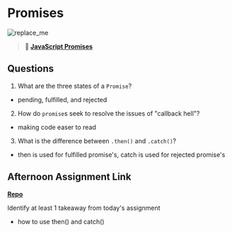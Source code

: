 # Promises

![replace_me](https://codeworks.blob.core.windows.net/public/assets/img/illustrations/placeholder.svg)

> **📖 [JavaScript Promises](https://codeworksacademy.com/fs-student-guide/resources/wk4/02-Promises)**

## Questions

1. What are the three states of a `Promise`?
- pending, fulfilled, and rejected
2. How do `promise`s seek to resolve the issues of "callback hell"?
- making code easer to read
3. What is the difference between `.then()` and `.catch()`?
- then is used for fulfilled promise's, catch is used for rejected promise's
## Afternoon Assignment Link

**[Repo](https://github.com/BrysonBloom/<ASSIGNMENT_REPO>)**

Identify at least 1 takeaway from today's assignment
- how to use then() and catch()
